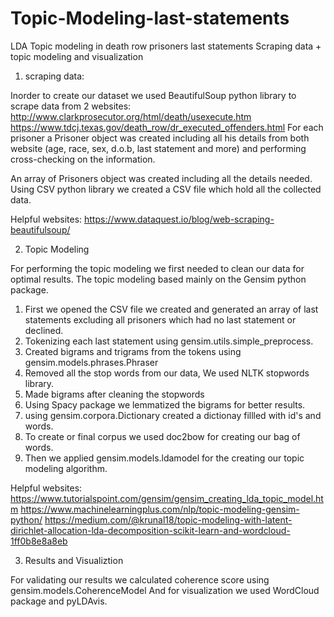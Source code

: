 # Topic-Modeling-last-statements
LDA Topic modeling in death row prisoners last statements
Scraping data + topic modeling and visualization

1) scraping data:

Inorder to create our dataset we used BeautifulSoup python library to scrape data from 2 websites:
http://www.clarkprosecutor.org/html/death/usexecute.htm
https://www.tdcj.texas.gov/death_row/dr_executed_offenders.html
For each prisoner a Prisoner object was created including all his details from both website (age, race, sex, d.o.b, last statement and more) and performing cross-checking on the information.

An array of Prisoners object was created including all the details needed.
Using CSV python library we created a CSV file which hold all the collected data.

Helpful websites: 
https://www.dataquest.io/blog/web-scraping-beautifulsoup/

2) Topic Modeling

For performing the topic modeling we first needed to clean our data for optimal results.
The topic modeling based mainly on the Gensim python package.
1. First we opened the CSV file we created and generated an array of last statements excluding all prisoners which had no last statement or declined.
2. Tokenizing each last statement using gensim.utils.simple_preprocess.
3. Created bigrams and trigrams from the tokens using gensim.models.phrases.Phraser
4. Removed all the stop words from our data, We used NLTK stopwords library.
5. Made bigrams after cleaning the stopwords
6. Using Spacy package we lemmatized the bigrams for better results.
7. using gensim.corpora.Dictionary created a dictionay fillled with id's and words.
8. To create or final corpus we used doc2bow for creating our bag of words.
9. Then we applied gensim.models.ldamodel for the creating our topic modeling algorithm.

Helpful websites: 
https://www.tutorialspoint.com/gensim/gensim_creating_lda_topic_model.htm
https://www.machinelearningplus.com/nlp/topic-modeling-gensim-python/
https://medium.com/@krunal18/topic-modeling-with-latent-dirichlet-allocation-lda-decomposition-scikit-learn-and-wordcloud-1ff0b8e8a8eb

3) Results and Visualiztion

For validating our results we calculated coherence score using gensim.models.CoherenceModel
And for visualization we used WordCloud package and pyLDAvis.



